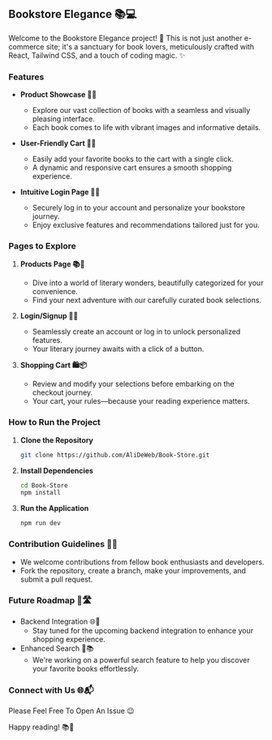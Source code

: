## Bookstore Elegance 📚💻

Welcome to the Bookstore Elegance project! 🌟 This is not just another e-commerce site; it's a sanctuary for book lovers, meticulously crafted with React, Tailwind CSS, and a touch of coding magic. ✨

### Features

- **Product Showcase 📖🌟**

  - Explore our vast collection of books with a seamless and visually pleasing interface.
  - Each book comes to life with vibrant images and informative details.

- **User-Friendly Cart 🛒🎉**

  - Easily add your favorite books to the cart with a single click.
  - A dynamic and responsive cart ensures a smooth shopping experience.

- **Intuitive Login Page 🔐🚀**
  - Securely log in to your account and personalize your bookstore journey.
  - Enjoy exclusive features and recommendations tailored just for you.

### Pages to Explore

1. **Products Page 📚💫**

   - Dive into a world of literary wonders, beautifully categorized for your convenience.
   - Find your next adventure with our carefully curated book selections.

2. **Login/Signup 🚀📝**

   - Seamlessly create an account or log in to unlock personalized features.
   - Your literary journey awaits with a click of a button.

3. **Shopping Cart 🛍️📦**
   - Review and modify your selections before embarking on the checkout journey.
   - Your cart, your rules—because your reading experience matters.

### How to Run the Project

1. **Clone the Repository**

   ```bash
   git clone https://github.com/AliDeWeb/Book-Store.git
   ```

2. **Install Dependencies**

   ```bash
   cd Book-Store
   npm install
   ```

3. **Run the Application**

   ```bash
   npm run dev
   ```

### Contribution Guidelines 🤝🚀

- We welcome contributions from fellow book enthusiasts and developers.
- Fork the repository, create a branch, make your improvements, and submit a pull request.

### Future Roadmap 🚗🛣️

- Backend Integration 🌐🚀
  - Stay tuned for the upcoming backend integration to enhance your shopping experience.
- Enhanced Search 🧭📚
  - We're working on a powerful search feature to help you discover your favorite books effortlessly.

### Connect with Us 🌐📬
Please Feel Free To Open An Issue 😉

Happy reading! 📚💖
